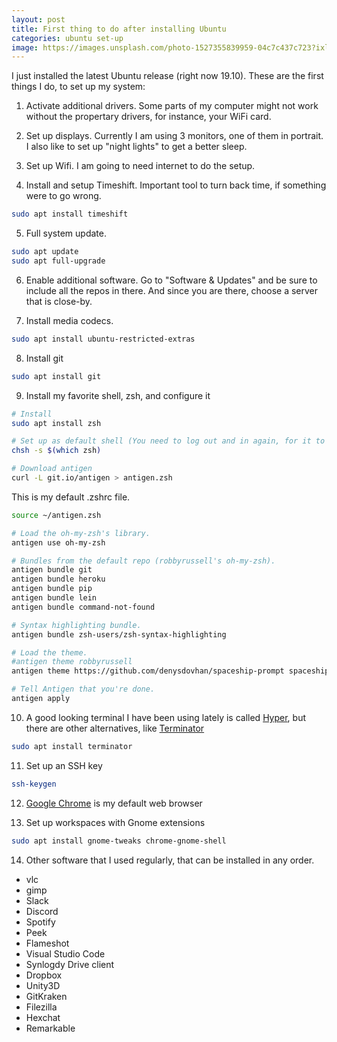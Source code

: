```yaml
---
layout: post
title: First thing to do after installing Ubuntu
categories: ubuntu set-up
image: https://images.unsplash.com/photo-1527355839959-04c7c437c723?ixlib=rb-0.3.5&ixid=eyJhcHBfaWQiOjEyMDd9&s=e726c0089874533e149913145571d8c0&auto=format&fit=crop&w=1953&q=80
---
```


I just installed the latest Ubuntu release (right now 19.10). These are the first things I do, to set up my system:

1. Activate additional drivers. Some parts of my computer might not work without the propertary drivers, for instance, your WiFi card.

2. Set up displays. Currently I am using 3 monitors, one of them in portrait. I also like to set up "night lights" to get a better sleep.

3. Set up Wifi. I am going to need internet to do the setup.

4. Install and setup Timeshift. Important tool to turn back time, if something were to go wrong.

```bash
sudo apt install timeshift
```

5. Full system update.

```bash
sudo apt update
sudo apt full-upgrade
```

6. Enable additional software. Go to "Software & Updates" and be sure to include all the repos in there. And since you are there, choose a server that is close-by.

7. Install media codecs.

```bash
sudo apt install ubuntu-restricted-extras
```

8. Install git

```bash
sudo apt install git
```

9. Install my favorite shell, zsh, and configure it

```bash
# Install
sudo apt install zsh

# Set up as default shell (You need to log out and in again, for it to work)
chsh -s $(which zsh)

# Download antigen
curl -L git.io/antigen > antigen.zsh
```

This is my default .zshrc file.

```bash
source ~/antigen.zsh

# Load the oh-my-zsh's library.
antigen use oh-my-zsh

# Bundles from the default repo (robbyrussell's oh-my-zsh).
antigen bundle git
antigen bundle heroku
antigen bundle pip
antigen bundle lein
antigen bundle command-not-found

# Syntax highlighting bundle.
antigen bundle zsh-users/zsh-syntax-highlighting

# Load the theme.
#antigen theme robbyrussell
antigen theme https://github.com/denysdovhan/spaceship-prompt spaceship

# Tell Antigen that you're done.
antigen apply
```

10. A good looking terminal I have been using lately is called [Hyper](https://hyper.is), but there are other alternatives, like [Terminator](https://gnometerminator.blogspot.com/p/introduction.html)

```bash
sudo apt install terminator
```

11. Set up an SSH key

```bash
ssh-keygen
```

12. [Google Chrome](https://www.google.com/chrome/) is my default web browser

13. Set up workspaces with Gnome extensions

```bash
sudo apt install gnome-tweaks chrome-gnome-shell
```

14. Other software that I used regularly, that can be installed in any order.

* vlc
* gimp
* Slack
* Discord
* Spotify
* Peek
* Flameshot
* Visual Studio Code
* Synlogdy Drive client
* Dropbox
* Unity3D
* GitKraken
* Filezilla
* Hexchat
* Remarkable